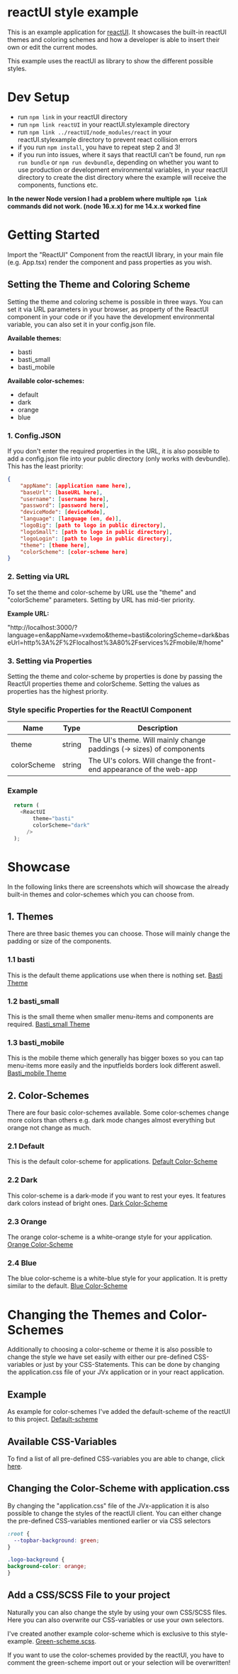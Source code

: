 # reactUI style example

This is an example application for [reactUI](https://github.com/sibvisions/reactUI). It showcases the built-in reactUI themes and coloring schemes and how a developer is able to insert their own or edit the current modes.

This example uses the reactUI as library to show the different possible styles.

# Dev Setup
- run `npm link` in your reactUI directory
- run `npm link reactUI` in your reactUI.stylexample directory
- run `npm link ../reactUI/node_modules/react` in your reactUI.stylexample directory to prevent react collision errors
- if you run `npm install`, you have to repeat step 2 and 3!
- if you run into issues, where it says that reactUI can't be found, run ```npm run bundle``` or ```npm run devbundle```, depending on whether you want to use production or development environmental variables, in your reactUI directory to create the dist directory where the example will receive the components, functions etc.

**In the newer Node version I had a problem where multiple `npm link` commands did not work. (node 16.x.x) for me 14.x.x worked fine**

# Getting Started
Import the "ReactUI" Component from the reactUI library, in your main file (e.g. App.tsx) render the component and pass properties as you wish.

## Setting the Theme and Coloring Scheme
Setting the theme and coloring scheme is possible in three ways. You can set it via URL parameters in your browser, as property of the ReactUI component in your code or if you have the development environmental variable, you can also set it in your config.json file.

  **Available themes:** 
  - basti
  - basti_small
  - basti_mobile 
    
  **Available color-schemes:** 
  - default
  - dark
  - orange
  - blue

### 1. Config.JSON
If you don't enter the required properties in the URL, it is also possible to add a config.json file into your public directory (only works with devbundle). This has the least priority:
```json
{
    "appName": [application name here],
    "baseUrl": [baseURL here],
    "username": [username here],
    "password": [password here],
    "deviceMode": [deviceMode],
    "language": [language (en, de)],
    "logoBig": [path to logo in public directory],
    "logoSmall": [path to logo in public directory],
    "logoLogin": [path to logo in public directory],
    "theme": [theme here],
    "colorScheme": [color-scheme here]
}
```

### 2. Setting via URL
  
  To set the theme and color-scheme by URL use the "theme" and "colorScheme" parameters. Setting by URL has mid-tier priority.

  **Example URL:** 
  
  "http://localhost:3000/?language=en&appName=vxdemo&theme=basti&coloringScheme=dark&baseUrl=http%3A%2F%2Flocalhost%3A80%2Fservices%2Fmobile/#/home"

### 3. Setting via Properties

  Setting the theme and color-scheme by properties is done by passing the ReactUI properties theme and colorScheme. Setting the values as properties has the highest priority.

### Style specific Properties for the ReactUI Component
Name | Type | Description
--- | --- | --- |
theme | string | The UI's theme. Will mainly change paddings (-> sizes) of components
colorScheme | string | The UI's colors. Will change the front-end appearance of the web-app

### Example
```typescript
  return (
    <ReactUI 
        theme="basti"
        colorScheme="dark"
      />
  );
```

# Showcase
In the following links there are screenshots which will showcase the already built-in themes and color-schemes which you can choose from.

## 1. Themes
There are three basic themes you can choose. Those will mainly change the padding or size of the components.

  ### 1.1 basti
  This is the default theme applications use when there is nothing set. [Basti Theme](src/readme-files/basti)

  ### 1.2 basti_small
  This is the small theme when smaller menu-items and components are required. [Basti_small Theme](src/readme-files/bast_small)

  ### 1.3 basti_mobile
  This is the mobile theme which generally has bigger boxes so you can tap menu-items more easily and the inputfields borders look different aswell. [Basti_mobile Theme](src/readme-files/basti_mobile)

## 2. Color-Schemes
There are four basic color-schemes available. Some color-schemes change more colors than others e.g. dark mode changes almost everything but orange not change as much.

  ### 2.1 Default
  This is the default color-scheme for applications. [Default Color-Scheme](src/readme-files/default)

  ### 2.2 Dark
  This color-scheme is a dark-mode if you want to rest your eyes. It features dark colors instead of bright ones. [Dark Color-Scheme](src/readme-files/dark)

  ### 2.3 Orange
  The orange color-scheme is a white-orange style for your application. [Orange Color-Scheme](src/readme-files/orange)

  ### 2.4 Blue
  The blue color-scheme is a white-blue style for your application. It is pretty similar to the default. [Blue Color-Scheme](src/readme-files/blue)

  # Changing the Themes and Color-Schemes
  Additionally to choosing a color-scheme or theme it is also possible to change the style we have set easily with either our pre-defined CSS-variables or just by your CSS-Statements. This can be done by changing the application.css file of your JVx application or in your react application.

  ## Example
  As example for color-schemes I've added the default-scheme of the reactUI to this project. [Default-scheme](./default-scheme.scss)

  ## Available CSS-Variables
  To find a list of all pre-defined CSS-variables you are able to change, click [here](src/readme-files/css-variables).

  ## Changing the Color-Scheme with application.css
  By changing the "application.css" file of the JVx-application it is also possible to change the styles of the reactUI client. You can either change the pre-defined CSS-variables mentioned earlier or via CSS selectors

  ```css
:root {
    --topbar-background: green;
}

.logo-background {
  background-color: orange;
}
```

  ## Add a CSS/SCSS File to your project
  Naturally you can also change the style by using your own CSS/SCSS files. Here you can also overwrite our CSS-variables or use your own selectors.

  I've created another example color-scheme which is exclusive to this style-example. [Green-scheme.scss](./green-scheme.scss).

  If you want to use the color-schemes provided by the reactUI, you have to comment the green-scheme import out or your selection will be overwritten!